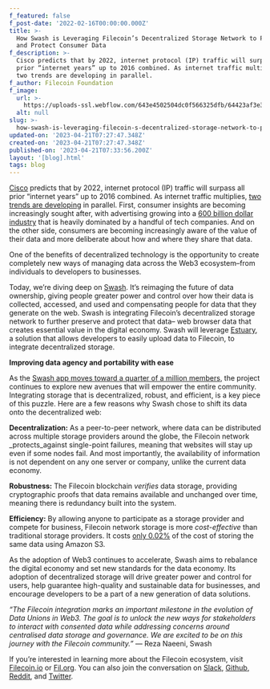 ```yaml
---
f_featured: false
f_post-date: '2022-02-16T00:00:00.000Z'
title: >-
  How Swash is Leveraging Filecoin’s Decentralized Storage Network to Preserve
  and Protect Consumer Data
f_description: >-
  Cisco predicts that by 2022, internet protocol (IP) traffic will surpass all
  prior “internet years” up to 2016 combined. As internet traffic multiplies,
  two trends are developing in parallel.
f_author: Filecoin Foundation
f_image:
  url: >-
    https://uploads-ssl.webflow.com/643e4502504dc0f566325dfb/64423af3e3c08f488e4f519c_1-pyb3swiscnbniykvqyrrdq.png
  alt: null
slug: >-
  how-swash-is-leveraging-filecoin-s-decentralized-storage-network-to-preserve-and-protect-consumer-data
updated-on: '2023-04-21T07:27:47.348Z'
created-on: '2023-04-21T07:27:47.348Z'
published-on: '2023-04-21T07:33:56.200Z'
layout: '[blog].html'
tags: blog
---
```


[Cisco](https://www.networkworld.com/article/3323063/cisco-predicts-nearly-5-zettabytes-of-ip-traffic-per-year-by-2022.html) predicts that by 2022, internet protocol (IP) traffic will surpass all prior “internet years” up to 2016 combined. As internet traffic multiplies, [two trends are developing](https://www.mckinsey.com/business-functions/risk-and-resilience/our-insights/the-consumer-data-opportunity-and-the-privacy-imperative) in parallel. First, consumer insights are becoming increasingly sought after, with advertising growing into a [600 billion dollar industry](https://www.independent.co.uk/news/business/comment/facebook-apple-netflix-amazon-google-tech-stocks-marketing-consumer-data-a8999016.html) that is heavily dominated by a handful of tech companies. And on the other side, consumers are becoming increasingly aware of the value of their data and more deliberate about how and where they share that data.

One of the benefits of decentralized technology is the opportunity to create completely new ways of managing data across the Web3 ecosystem–from individuals to developers to businesses.

Today, we’re diving deep on [Swash](https://swashapp.io/). It’s reimaging the future of data ownership, giving people greater power and control over how their data is collected, accessed, and used and compensating people for data that they generate on the web. Swash is integrating Filecoin’s decentralized storage network to further preserve and protect that data– web browser data that creates essential value in the digital economy. Swash will leverage [Estuary](https://estuary.tech/), a solution that allows developers to easily upload data to Filecoin, to integrate decentralized storage.

**Improving data agency and portability with ease**

As the [Swash app moves toward a quarter of a million members](https://swashapp.io/apps/extension), the project continues to explore new avenues that will empower the entire community. Integrating storage that is decentralized, robust, and efficient, is a key piece of this puzzle. Here are a few reasons why Swash chose to shift its data onto the decentralized web:

**Decentralization:** As a peer-to-peer network, where data can be distributed across multiple storage providers around the globe, the Filecoin network \_protects\_against single-point failures, meaning that websites will stay up even if some nodes fail. And most importantly, the availability of information is not dependent on any one server or company, unlike the current data economy.

**Robustness:** The Filecoin blockchain _verifies_ data storage, providing cryptographic proofs that data remains available and unchanged over time, meaning there is redundancy built into the system.

**Efficiency:** By allowing anyone to participate as a storage provider and compete for business, Filecoin network storage is more _cost-effective_ than traditional storage providers. It costs [only 0.02%](https://file.app/) of the cost of storing the same data using Amazon S3.

As the adoption of Web3 continues to accelerate, Swash aims to rebalance the digital economy and set new standards for the data economy. Its adoption of decentralized storage will drive greater power and control for users, help guarantee high-quality and sustainable data for businesses, and encourage developers to be a part of a new generation of data solutions.

_“The Filecoin integration marks an important milestone in the evolution of Data Unions in Web3. The goal is to unlock the new ways for stakeholders to interact with consented data while addressing concerns around centralised data storage and governance. We are excited to be on this journey with the Filecoin community.”_ — Reza Naeeni, Swash

If you’re interested in learning more about the Filecoin ecosystem, visit [Filecoin.io](https://filecoin.io/) or [Fil.org](https://fil.org/). You can also join the conversation on [Slack](http://filecoinproject.slack.com/), [Github](https://github.com/filecoin-project), [Reddit](https://www.reddit.com/r/filecoin/), and [Twitter](https://twitter.com/Filecoin).
